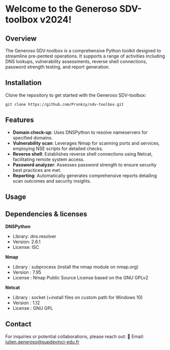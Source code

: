 # Welcome to the Generoso SDV-toolbox v2024!

## Overview
The Generoso SDV-toolbox is a comprehensive Python toolkit designed to streamline pre-pentest operations. It supports a range of activities including DNS lookups, vulnerability assessments, reverse shell connections, password strength testing, and report generation.

## Installation
Clone the repository to get started with the Generoso SDV-toolbox:

    git clone https://github.com/Prxnkzy/sdv-toolbox.git
    
## Features
- **Domain check-up**: Uses DNSPython to resolve nameservers for specified domains.
- **Vulnerability scan**: Leverages Nmap for scanning ports and services, employing NSE scripts for detailed checks.
- **Reverse shell**: Establishes reverse shell connections using Netcat, facilitating remote system access.
- **Password analyzer**: Assesses password strength to ensure security best practices are met.
- **Reporting**: Automatically generates comprehensive reports detailing scan outcomes and security insights.

## Usage


## Dependencies & licenses
**DNSPython**
- Library: dns.resolver
- Version: 2.6.1
- License: ISC

**Nmap**
- Library : subprocess (install the nmap module on nmap.org)
- Version : 7.95
- License : Nmap Public Source License based on the GNU GPLv2

**Netcat**
- Library : socket (+install files on custom path for Windows 10)
- Version : 1.12
- License : GNU GPL

## Contact
For inquiries or potential collaborations, please reach out:
📧 Email: julien.generoso@supdevinci-edu.fr


